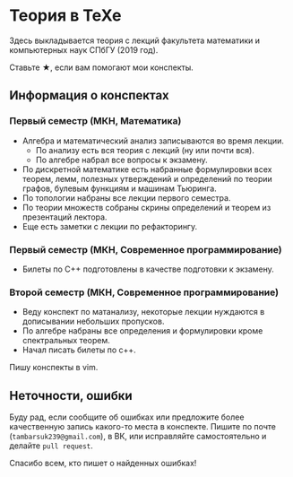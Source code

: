 # Теория в TeXe
Здесь выкладывается теория с лекций факультета математики и компьютерных наук СПбГУ (2019 год).

Ставьте <bold style='font-size=16pt'>★</bold>,  если вам помогают мои конспекты.
## Информация о конспектах
### Первый семестр (МКН, Математика)
* Алгебра и математический анализ записываются во время лекции. 
  - По анализу есть вся теория с лекций (ну или почти вся).
  - По алгебре набрал все вопросы к экзамену.
* По дискретной математике есть набранные формулировки всех теорем, лемм, полезных утверждений и определений по теории графов, булевым функциям и машинам Тьюринга.
* По топологии набраны все лекции первого семестра.
* По теории множеств собраны скрины определений и теорем из презентаций лектора.
* Еще есть заметки с лекции по рефакторингу.

### Первый семестр (МКН, Современное программирование)
* Билеты по С++ подготовлены в качестве подготовки к экзамену.

### Второй семестр (МКН, Современное программирование)
* Веду конспект по матанализу, некоторые лекции нуждаются в дописывании небольших пропусков.
* По алгебре набраны все определения и формулировки кроме спектральных теорем.
* Начал писать билеты по c++.

Пишу конспекты в vim.

## Неточности, ошибки
Буду рад, если сообщите об ошибках или предложите более качественную запись какого-то места в конспекте.
Пишите по почте (`tambarsuk239@gmail.com`), в ВК, или исправляйте самостоятельно и делайте `pull request`.

Спасибо всем, кто пишет о найденных ошибках!
